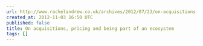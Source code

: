```yaml
---
url: http://www.rachelandrew.co.uk/archives/2012/07/23/on-acquisitions-pricing-and-being-part-of-an-ecosystem/
created_at: 2012-11-03 16:50 UTC
published: false
title: On acquisitions, pricing and being part of an ecosystem
tags: []
---
```



